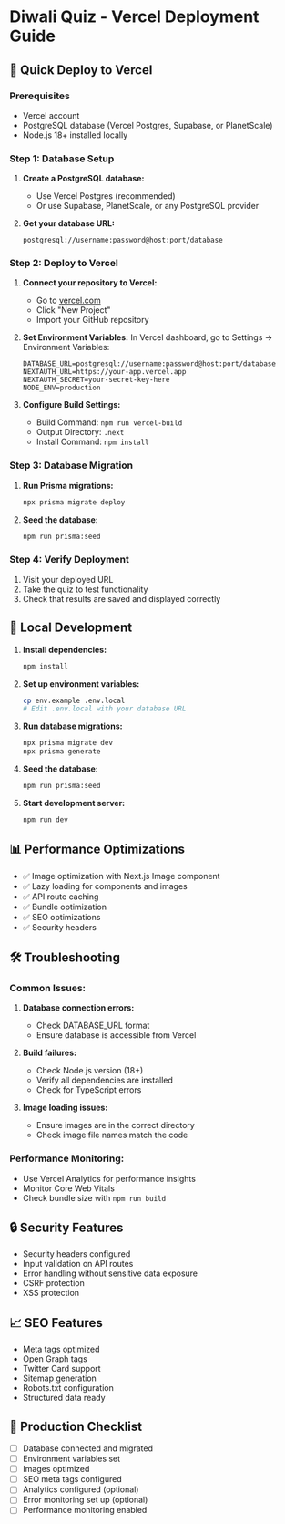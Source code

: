# Diwali Quiz - Vercel Deployment Guide

## 🚀 Quick Deploy to Vercel

### Prerequisites
- Vercel account
- PostgreSQL database (Vercel Postgres, Supabase, or PlanetScale)
- Node.js 18+ installed locally

### Step 1: Database Setup

1. **Create a PostgreSQL database:**
   - Use Vercel Postgres (recommended)
   - Or use Supabase, PlanetScale, or any PostgreSQL provider

2. **Get your database URL:**
   ```
   postgresql://username:password@host:port/database
   ```

### Step 2: Deploy to Vercel

1. **Connect your repository to Vercel:**
   - Go to [vercel.com](https://vercel.com)
   - Click "New Project"
   - Import your GitHub repository

2. **Set Environment Variables:**
   In Vercel dashboard, go to Settings → Environment Variables:
   ```
   DATABASE_URL=postgresql://username:password@host:port/database
   NEXTAUTH_URL=https://your-app.vercel.app
   NEXTAUTH_SECRET=your-secret-key-here
   NODE_ENV=production
   ```

3. **Configure Build Settings:**
   - Build Command: `npm run vercel-build`
   - Output Directory: `.next`
   - Install Command: `npm install`

### Step 3: Database Migration

1. **Run Prisma migrations:**
   ```bash
   npx prisma migrate deploy
   ```

2. **Seed the database:**
   ```bash
   npm run prisma:seed
   ```

### Step 4: Verify Deployment

1. Visit your deployed URL
2. Take the quiz to test functionality
3. Check that results are saved and displayed correctly

## 🔧 Local Development

1. **Install dependencies:**
   ```bash
   npm install
   ```

2. **Set up environment variables:**
   ```bash
   cp env.example .env.local
   # Edit .env.local with your database URL
   ```

3. **Run database migrations:**
   ```bash
   npx prisma migrate dev
   npx prisma generate
   ```

4. **Seed the database:**
   ```bash
   npm run prisma:seed
   ```

5. **Start development server:**
   ```bash
   npm run dev
   ```

## 📊 Performance Optimizations

- ✅ Image optimization with Next.js Image component
- ✅ Lazy loading for components and images
- ✅ API route caching
- ✅ Bundle optimization
- ✅ SEO optimizations
- ✅ Security headers

## 🛠️ Troubleshooting

### Common Issues:

1. **Database connection errors:**
   - Check DATABASE_URL format
   - Ensure database is accessible from Vercel

2. **Build failures:**
   - Check Node.js version (18+)
   - Verify all dependencies are installed
   - Check for TypeScript errors

3. **Image loading issues:**
   - Ensure images are in the correct directory
   - Check image file names match the code

### Performance Monitoring:

- Use Vercel Analytics for performance insights
- Monitor Core Web Vitals
- Check bundle size with `npm run build`

## 🔒 Security Features

- Security headers configured
- Input validation on API routes
- Error handling without sensitive data exposure
- CSRF protection
- XSS protection

## 📈 SEO Features

- Meta tags optimized
- Open Graph tags
- Twitter Card support
- Sitemap generation
- Robots.txt configuration
- Structured data ready

## 🚀 Production Checklist

- [ ] Database connected and migrated
- [ ] Environment variables set
- [ ] Images optimized
- [ ] SEO meta tags configured
- [ ] Analytics configured (optional)
- [ ] Error monitoring set up (optional)
- [ ] Performance monitoring enabled
